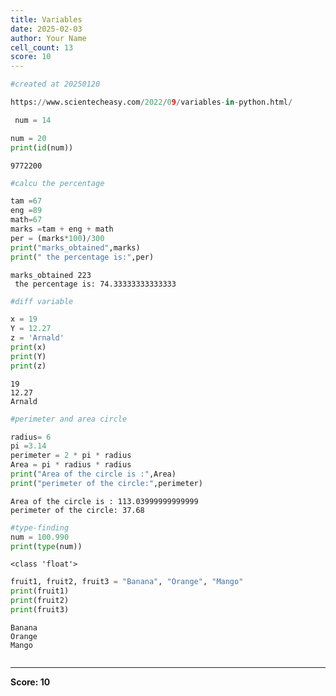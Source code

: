 ```yaml
---
title: Variables
date: 2025-02-03
author: Your Name
cell_count: 13
score: 10
---
```


```python
#created at 20250120
```


```python
https://www.scientecheasy.com/2022/09/variables-in-python.html/
```


```python
 num = 14
```


```python
num = 20
print(id(num))
```

    9772200



```python
#calcu the percentage
```


```python
tam =67
eng =89
math=67
marks =tam + eng + math
per = (marks*100)/300
print("marks_obtained",marks)
print(" the percentage is:",per)
```

    marks_obtained 223
     the percentage is: 74.33333333333333



```python
#diff variable
```


```python
x = 19
Y = 12.27
z = 'Arnald'
print(x)
print(Y)
print(z)
```

    19
    12.27
    Arnald



```python
#perimeter and area circle
```


```python
radius= 6
pi =3.14
perimeter = 2 * pi * radius
Area = pi * radius * radius
print("Area of the circle is :",Area)
print("perimeter of the circle:",perimeter)
```

    Area of the circle is : 113.03999999999999
    perimeter of the circle: 37.68



```python
#type-finding
num = 100.990
print(type(num))


```

    <class 'float'>



```python
fruit1, fruit2, fruit3 = "Banana", "Orange", "Mango"
print(fruit1)
print(fruit2)
print(fruit3)

```

    Banana
    Orange
    Mango



```python

```


---
**Score: 10**